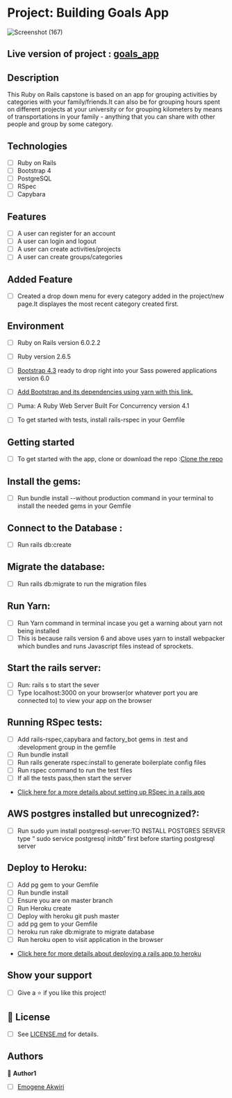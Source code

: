 # Project: Building Goals App
![Screenshot (167)](https://user-images.githubusercontent.com/46542515/80160338-0f098880-85d6-11ea-81eb-904afae5d400.png)

## Live version of project : [goals_app](https://secret-sierra-04969.herokuapp.com/)


## Description
This Ruby on Rails capstone is based on an app for grouping activities by categories with your family/friends.It can  also be for grouping hours spent on different projects at your university or for grouping kilometers by means of transportations in your family - anything that you can share with other people and group by some category. 

## Technologies
- [ ] Ruby on Rails
- [ ] Bootstrap 4
- [ ] PostgreSQL
- [ ] RSpec
- [ ] Capybara

## Features
- [ ] A user can register for an account
- [ ] A user can login and logout
- [ ] A user can create activities/projects
- [ ] A user can create groups/categories

## Added Feature
- [ ] Created a drop down menu for every category added in the project/new page.It displayes the most recent category created first.

## Environment
- [ ] Ruby on Rails version  6.0.2.2
- [ ] Ruby version 2.6.5
- [ ] [Bootstrap 4.3](https://getbootstrap.com) ready to drop right into your Sass powered applications version 6.0
- [ ] [Add Bootstrap and its dependencies using yarn with this link.](https://www.mashrurhossain.com/blog/rails6bootstrap4)
- [ ] Puma: A Ruby Web Server Built For Concurrency version 4.1
- [ ] To get started with tests, install rails-rspec in your Gemfile 


## Getting started
- [ ] To get started with the app, clone or download the repo :[Clone the repo](https://github.com/Elukoye/goals_app.git)

## Install the gems: 
- [ ] Run bundle install --without production command in your terminal to install the needed gems in your Gemfile

## Connect to the Database :
- [ ] Run rails db:create

## Migrate the database:
- [ ] Run rails db:migrate to run the migration files

## Run Yarn:
- [ ] Run Yarn command in terminal incase you get a warning about yarn not being installed
- [ ] This is because rails version 6 and above uses yarn to install webpacker which bundles and runs Javascript
files instead of sprockets.

## Start the rails server:
- [ ] Run: rails s to start the sever
- [ ] Type localhost:3000 on your browser(or whatever port you are connected to) to view your app on the browser

## Running RSpec tests:
- [ ] Add rails-rspec,capybara and factory_bot gems in :test and :development group in the gemfile
- [ ] Run bundle install
- [ ] Run rails generate rspec:install to generate boilerplate config files
- [ ] Run rspec command to run the test files
- [ ] If all the tests pass,then start the server
- [Click here for a more details about setting up RSpec in a rails app](https://github.com/rspec/rspec-rails)

## AWS postgres installed but unrecognized?:
- [ ] Run sudo yum install postgresql-server:TO INSTALL POSTGRES SERVER type “ sudo service postgresql initdb” 
      first before starting postgresql server

## Deploy to Heroku: 
- [ ] Add pg gem to your Gemfile
- [ ] Run bundle install
- [ ] Ensure you are on master branch
- [ ] Run Heroku create
- [ ] Deploy with heroku git push master
- [ ] add pg gem to your Gemfile
- [ ] heroku run rake db:migrate to migrate database
- [ ] Run heroku open to visit application in the browser
- [Click here for more details about deploying a rails app to heroku ](https://devcenter.heroku.com/articles/getting-started-with-rails6#add-the-pg-gem)

## Show your support
- [ ] Give a ⭐️ if you like this project!

## 📝 License
* [ ] See [LICENSE.md](https://github.com/Anna-Myzukina/facebook-clone/blob/master/LICENSE.md) for details.

## Authors

👤 **Author1**
* [ ] [Emogene Akwiri](https://github.com/Elukoye)
